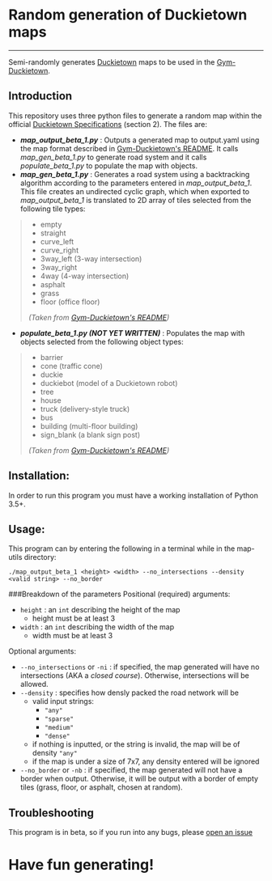 # **Random generation of Duckietown maps**
___
Semi-randomly generates [Duckietown](http://duckietown.org/) maps to be used in the [Gym-Duckietown](https://github.com/duckietown/gym-duckietown).

## Introduction
This repository uses three python files to generate a random
map within the official [Duckietown Specifications](https://docs.duckietown.org/opmanual_duckietown/out/duckietown_specs.html) (section 2). The files are:

* ***map_output_beta_1.py*** : Outputs a generated map to output.yaml using the map format described in [Gym-Duckietown's README](https://github.com/duckietown/gym-duckietown/blob/master/README.md). It calls *map_gen_beta_1.py* to generate road system and it calls *populate_beta_1.py* to populate the map with objects.
* ***map_gen_beta_1.py*** : Generates a road system using a backtracking algorithm
according to the parameters entered in *map_output_beta_1*. This file creates an
undirected cyclic graph, which when exported to *map_output_beta_1* is translated
to 2D array of tiles selected from the following tile types:
>- empty
>- straight
>- curve_left
>- curve_right
>- 3way_left (3-way intersection)
>- 3way_right
>- 4way (4-way intersection)
>- asphalt
>- grass
>- floor (office floor)
>
>*(Taken from [Gym-Duckietown's README](https://github.com/duckietown/gym-duckietown/blob/master/README.md))*
* ***populate_beta_1.py (NOT YET WRITTEN)*** : Populates the map with objects selected from the following object types:

>- barrier
>- cone (traffic cone)
>- duckie
>- duckiebot (model of a Duckietown robot)
>- tree
>- house
>- truck (delivery-style truck)
>- bus
>- building (multi-floor building)
>- sign_blank (a blank sign post)
>
>*(Taken from [Gym-Duckietown's README](https://github.com/duckietown/gym-duckietown/blob/master/README.md))*



## Installation:
In order to run this program you must have a working installation of Python 3.5+.

## Usage:
This program can by entering the following in a terminal while in the map-utils directory:
```
./map_output_beta_1 <height> <width> --no_intersections --density <valid string> --no_border
```
###Breakdown of the parameters
Positional (required) arguments:
* `height` : an `int` describing the height of the map
    - height must be at least 3
* `width` : an `int` describing the width of the map
    - width must be at least 3

Optional arguments:
* `--no_intersections` or `-ni` : if specified, the map generated will have no intersections (AKA a *closed course*). Otherwise, intersections will be allowed.
* `--density` : specifies how densly packed the road network will be
    - valid input strings:
        - `"any"`
        - `"sparse"`
        - `"medium"`
        - `"dense"`
    - if nothing is inputted, or the string is invalid, the map will be of density `"any"`
    - if the map is under a size of 7x7, any density entered will be ignored
* `--no_border` or `-nb` : if specified, the map generated will not have a border when output. Otherwise, it will be output with a border of empty tiles (grass, floor, or asphalt, chosen at random).


## Troubleshooting
This program is in beta, so if you run into any bugs, please [open an issue](https://github.com/duckietown/map-utils/issues)

# Have fun generating!
